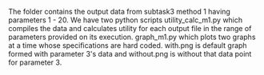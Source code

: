 The folder contains the output data from subtask3 method 1 having parameters 1 - 20. We have two python scripts
utility_calc_m1.py 
which compiles the data and calculates utility for each output file in the range of parameters provided on its execution.
graph_m1.py
which plots two graphs at a time whose specifications are hard coded.
with.png is default graph formed with parameter 3's data and without.png is without that data point for parameter 3.  
